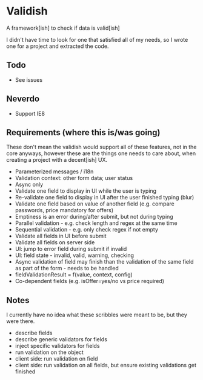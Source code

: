 # Validish

A framework[ish] to check if data is valid[ish]

I didn't have time to look for one that satisfied all of my needs, so I wrote one for a project and extracted the code.

## Todo

* See issues

## Neverdo

* Support IE8

## Requirements (where this is/was going)

These don't mean the validish would support all of these features, not in the core anyways, however these are the things
one needs to care about, when creating a project with a decent[ish] UX.

* Parameterized messages / i18n
* Validation context: other form data; user status
* Async only
* Validate one field to display in UI while the user is typing
* Re-validate one field to display in UI after the user finished typing (blur)
* Validate one field based on value of another field (e.g. compare passwords, price mandatory for offers)
* Emptiness is an error during/after submit, but not during typing
* Parallel validation - e.g. check length and regex at the same time
* Sequential validation - e.g. only check regex if not empty
* Validate all fields in UI before submit
* Validate all fields on server side
* UI: jump to error field during submit if invalid
* UI: field state - invalid, valid, warning, checking
* Async validation of field may finish than the validation of the same field as part of the form - needs to be handled
* fieldValidationResult = f(value, context, config)
* Co-dependent fields (e.g. isOffer=yes/no vs price required)

## Notes

I currently have no idea what these scribbles were meant to be, but they were there.

* describe fields
* describe generic validators for fields
* inject specific validators for fields
* run validation on the object
* client side: run validation on field
* client side: run validation on all fields, but ensure existing validations get finished
